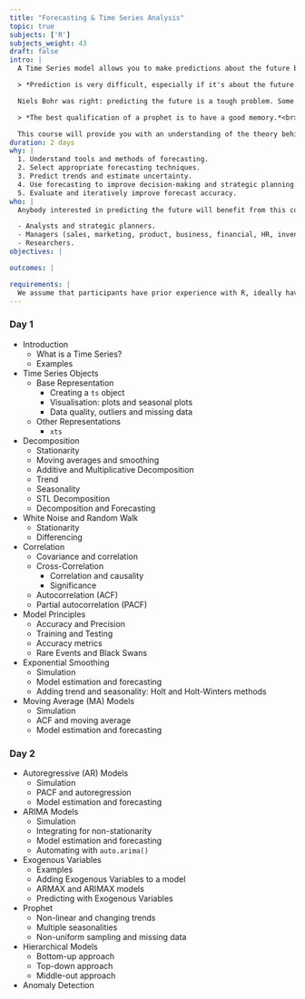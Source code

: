 ```yaml
---
title: "Forecasting & Time Series Analysis"
topic: true
subjects: ['R']
subjects_weight: 43
draft: false
intro: |
  A Time Series model allows you to make predictions about the future based on observations from the past. These models have important applications in science, industry and commerce.

  > *Prediction is very difficult, especially if it's about the future.*<br>&mdash; Niels Bohr, Nobel Laureate (Physics)

  Niels Bohr was right: predicting the future is a tough problem. Some things, like lottery numbers, are inherently unpredictable. Others, like air temperatures and rainfall, are reasonably predictable. Time series analysis makes it possible to assess whether or not predictions are possible and, if they are, build a model which can generate informed predictions for the future with realistic estimates of uncertainty.

  > *The best qualification of a prophet is to have a good memory.*<br>&mdash; George Savile

  This course will provide you with an understanding of the theory behind time series models and the ability to build such models in R. By the end of the course you'll be able to select the appropriate model for your data, train a model and start making predictions.
duration: 2 days
why: |
  1. Understand tools and methods of forecasting.
  2. Select appropriate forecasting techniques.
  3. Predict trends and estimate uncertainty.
  4. Use forecasting to improve decision-making and strategic planning.
  5. Evaluate and iteratively improve forecast accuracy.
who: |
  Anybody interested in predicting the future will benefit from this course.

  - Analysts and strategic planners.
  - Managers (sales, marketing, product, business, financial, HR, inventory and supply chain).
  - Researchers.
objectives: |

outcomes: |

requirements: |
  We assume that participants have prior experience with R, ideally having completed both the the [Introduction to R]({{< ref "r-introduction.md" >}}) and [Data Wrangling]({{< ref "r-data-wrangling.md" >}}) courses.
---
```


### Day 1

- Introduction
    * What is a Time Series?
    * Examples
- Time Series Objects
    * Base Representation
        - Creating a `ts` object
        - Visualisation: plots and seasonal plots
        - Data quality, outliers and missing data
    * Other Representations
        - `xts`
- Decomposition
    * Stationarity
    * Moving averages and smoothing
    * Additive and Multiplicative Decomposition
    * Trend
    * Seasonality
    * STL Decomposition
    * Decomposition and Forecasting
- White Noise and Random Walk
    - Stationarity
    - Differencing
- Correlation
    - Covariance and correlation
    - Cross-Correlation
        * Correlation and causality
        * Significance
    - Autocorrelation (ACF)
    - Partial autocorrelation (PACF)
- Model Principles
    * Accuracy and Precision
    * Training and Testing
    * Accuracy metrics
    * Rare Events and Black Swans
- Exponential Smoothing
    - Simulation
    - Model estimation and forecasting
    - Adding trend and seasonality: Holt and Holt-Winters methods
- Moving Average (MA) Models
    - Simulation
    - ACF and moving average
    - Model estimation and forecasting

### Day 2

- Autoregressive (AR) Models
    - Simulation
    - PACF and autoregression
    - Model estimation and forecasting
- ARIMA Models
    - Simulation
    - Integrating for non-stationarity
    - Model estimation and forecasting
    - Automating with `auto.arima()`
- Exogenous Variables
    * Examples
    * Adding Exogenous Variables to a model
    * ARMAX and ARIMAX models
    * Predicting with Exogenous Variables
- Prophet
    - Non-linear and changing trends
    - Multiple seasonalities
    - Non-uniform sampling and missing data
- Hierarchical Models
    - Bottom-up approach
    - Top-down approach
    - Middle-out approach
- Anomaly Detection
